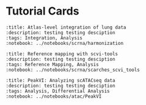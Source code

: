 # Tutorial Cards

```{tutorialcard}
:title: Atlas-level integration of lung data
:description: testing testing desciption
:tags: Integration, Analysis
:notebook: ../notebooks/scrna/harmonization
```

```{tutorialcard}
:title: Reference mapping with scvi-tools
:description: testing testing desciption
:tags: Reference Mapping, Analysis
:notebook: ../notebooks/scrna/scarches_scvi_tools
```

```{tutorialcard}
:title: PeakVI: Analyzing scATACseq data
:description: testing testing desciption
:tags: Analysis, Differential Analysis
:notebook: ../notebooks/atac/PeakVI
```
